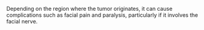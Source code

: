 Depending on the region where the tumor originates, it can cause complications such as facial pain and paralysis, particularly if it involves the facial nerve.